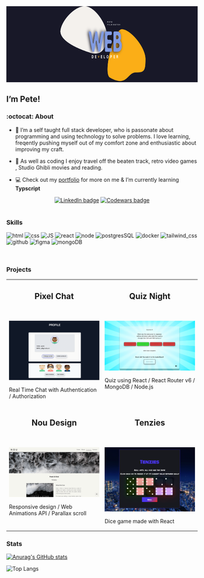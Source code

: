 <img src='./images/petes-projectgithub-10.svg' alt='banner' width='1000' height='200'/> 

##  I’m Pete! 
 
### :octocat: About 
- 👀 I’m a self taught full stack developer, who is passonate about programming and using technology to solve problems. I love learning, freqently pushing myself out of my comfort zone and enthusiastic about improving my craft. 

- 👾 As well as coding I enjoy travel off the beaten track, retro video games , Studio Ghibli movies and reading.

- :computer: Check out my [portfolio](https://peterpilkington.com) for more on me & I’m currently learning **Typscript** 


<div align='center'>
<a href='https://www.linkedin.com/in/peter-pilkington-322262107/' target="_blank"><img src='https://img.shields.io/badge/LinkedIn-0077B5?style=for-the-badge&logo=linkedin&logoColor=white' alt='LinkedIn badge'></a>
<a href='https://www.codewars.com/users/Pete7891' target="_blank"><img src='https://img.shields.io/badge/Codewars-B1361E?style=for-the-badge&logo=Codewars&logoColor=white' alt='Codewars badge'></a>
</div>
<br>





### Skills
<p align='left'>
<img src='https://img.icons8.com/color/2x/html-5--v2.png' alt='html' height='50px'/>
<img src='https://img.icons8.com/color/2x/css3.png' alt='css' height='50px'/>
<img src='https://img.icons8.com/color/2x/javascript.png' alt='JS' height='50px'/>
<img src='https://img.icons8.com/plasticine/2x/react.png' alt='react' height='50px'/>
<img src='https://img.icons8.com/color/2x/nodejs.png' alt='node' height='50px'/>
<img src='https://img.icons8.com/color/2x/postgreesql.png' alt='postgresSQL' height='50px'/>
<img src='https://img.icons8.com/fluency/2x/docker.png' alt='docker' height='50px'/>
<img src="https://img.icons8.com/color/48/tailwind_css.png" alt="tailwind_css" height="50"/>
<img src='https://img.icons8.com/color-glass/2x/github.png' alt='github' height='50px'/>
<img src='https://img.icons8.com/color/2x/figma.png' alt='figma' height='50px'/>
<img src='https://img.icons8.com/color/344/mongodb.png' alt='mongoDB' height='50px'/>
</p> 
<br>



### Projects
<table align="center">
    <tr>
        <td valign="top" width="50%">
            <h2 align="center">Pixel Chat</h2>
            <br>
            <br>
            <div>
            <a href='https://pilks-pixel-chat.netlify.app/'><img width="100%" src="./images/chat.png" alt="chat screenshot" width="300" ></a>
            <p>Real Time Chat with Authentication / Authorization</p>
        </td>
            </div>
        <td valign="top" width="50%">
            <h2 align="center">Quiz Night</h2>
            <br>
            <br>
            <div height='275'>
            <a href='https://pete-quiz-night.netlify.app/'><img width="100%" height='100%' src="./images/quiz.png" alt="Quiz screenshot"></a>
            <p>Quiz using React / React Router v6 / MongoDB / Node.js </p>
        </td>
            </div>
    </tr>
        <td valign="top" width="50%">
            <h2 align="center">Nou Design</h2>
            <br>
            <br>
            <div height='275'>
            <a href='https://noudesignstudio.vercel.app/'><img width="100%" height='100%' src="./images/nou.png" alt="nou design screenshot"></a>
            <p>Responsive design / Web Animations API / Parallax scroll</p>
        </td>
            </div>
        <td valign="top" width="50%">
            <h2 align="center">Tenzies</h2>
            <br>
            <br>
            <div>
            <a href='https://pilks-pixel.github.io/Tenzies-game/'><img width="100%" src="./images/tenzies.png" alt="tenzies screenshot" width="300" ></a>
            </div>
            <p>Dice game made with React</p>
        </td>
    <tr>
    </tr>
</table>

### Stats 

[![Anurag's GitHub stats](https://github-readme-stats.vercel.app/api?username=pilks-pixel&show_icons=true&theme=tokyonight)](https://github.com/anuraghazra/github-readme-stats)


![Top Langs](https://github-readme-stats.vercel.app/api/top-langs/?username=pilks-pixel&layout=compact&theme=tokyonight)





<!---
Pilks-pixel/Pilks-pixel is a ✨ special ✨ repository because its `README.md` (this file) appears on your GitHub profile.
You can click the Preview link to take a look at your changes.
--->
